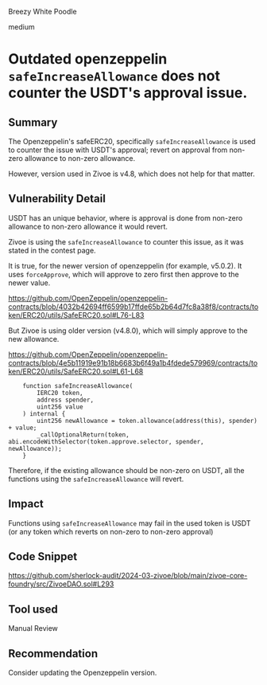 Breezy White Poodle

medium

# Outdated openzeppelin `safeIncreaseAllowance` does not counter the USDT's approval issue.

## Summary

The Openzeppelin's safeERC20, specifically `safeIncreaseAllowance` is used to counter the issue with USDT's approval; revert on approval from non-zero allowance to non-zero allowance.

However, version used in Zivoe is v4.8, which does not help for that matter.

## Vulnerability Detail

USDT has an unique behavior, where is approval is done from non-zero allowance to non-zero allowance it would revert.

Zivoe is using the `safeIncreaseAllowance` to counter this issue, as it was stated in the contest page.

It is true, for the newer version of openzeppelin (for example, v5.0.2). It uses `forceApprove`, which will approve to zero first then approve to the newer value.

https://github.com/OpenZeppelin/openzeppelin-contracts/blob/4032b42694ff6599b17ffde65b2b64d7fc8a38f8/contracts/token/ERC20/utils/SafeERC20.sol#L76-L83

But Zivoe is using older version (v4.8.0), which will simply approve to the new allowance.

https://github.com/OpenZeppelin/openzeppelin-contracts/blob/4e5b11919e91b18b6683b6f49a1b4fdede579969/contracts/token/ERC20/utils/SafeERC20.sol#L61-L68

```solidity
    function safeIncreaseAllowance(
        IERC20 token,
        address spender,
        uint256 value
    ) internal {
        uint256 newAllowance = token.allowance(address(this), spender) + value;
        _callOptionalReturn(token, abi.encodeWithSelector(token.approve.selector, spender, newAllowance));
    }
```

Therefore, if the existing allowance should be non-zero on USDT, all the functions using the `safeIncreaseAllowance` will revert.


## Impact

Functions using `safeIncreaseAllowance` may fail in the used token is USDT (or any token which reverts on non-zero to non-zero approval)

## Code Snippet
https://github.com/sherlock-audit/2024-03-zivoe/blob/main/zivoe-core-foundry/src/ZivoeDAO.sol#L293

## Tool used

Manual Review

## Recommendation

Consider updating the Openzeppelin version.

